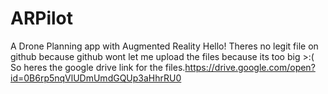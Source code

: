 # ARPilot
A Drone Planning app with Augmented Reality
Hello! Theres no legit file on github because github wont let me upload the files because its too big >:(
So heres the google drive link for the files.https://drive.google.com/open?id=0B6rp5nqVlUDmUmdGQUp3aHhrRU0 
